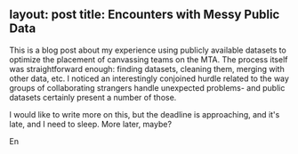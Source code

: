 layout: post
title: Encounters with Messy Public Data
---
This is a blog post about my experience using publicly available datasets to optimize the placement of canvassing teams on the MTA. The process itself was straightforward enough: finding datasets, cleaning them, merging with other data, etc.  I noticed an interestingly conjoined hurdle related to the way groups of collaborating strangers handle unexpected problems- and public datasets certainly present a number of those.

I would like to write more on this, but the deadline is approaching, and it's late, and I need to sleep.
More later, maybe?  

<div class="message">
 </div>En
